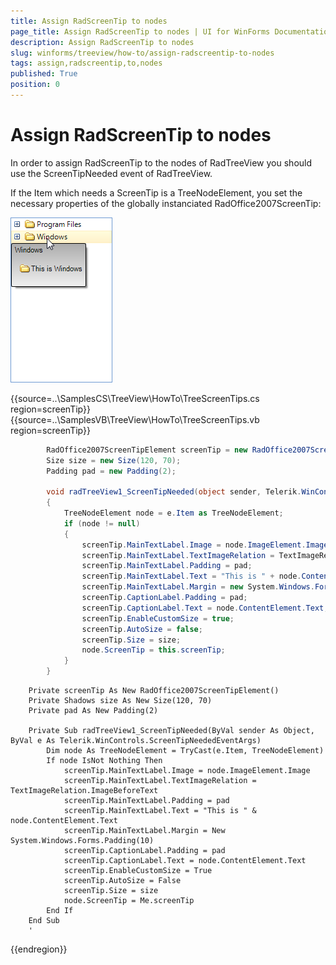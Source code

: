 ```yaml
---
title: Assign RadScreenTip to nodes
page_title: Assign RadScreenTip to nodes | UI for WinForms Documentation
description: Assign RadScreenTip to nodes
slug: winforms/treeview/how-to/assign-radscreentip-to-nodes
tags: assign,radscreentip,to,nodes
published: True
position: 0
---
```


# Assign RadScreenTip to nodes


In order to assign RadScreenTip to the nodes of RadTreeView you should use the ScreenTipNeeded event of RadTreeView.

If the Item which needs a ScreenTip is a TreeNodeElement, you set the necessary properties of the globally instanciated RadOffice2007ScreenTip:

![treeview-how-to-assign-radscreentip-to-nodes 001](images/treeview-how-to-assign-radscreentip-to-nodes001.png)

{{source=..\SamplesCS\TreeView\HowTo\TreeScreenTips.cs region=screenTip}} 
{{source=..\SamplesVB\TreeView\HowTo\TreeScreenTips.vb region=screenTip}} 

````C#
        RadOffice2007ScreenTipElement screenTip = new RadOffice2007ScreenTipElement();
        Size size = new Size(120, 70);
        Padding pad = new Padding(2);

        void radTreeView1_ScreenTipNeeded(object sender, Telerik.WinControls.ScreenTipNeededEventArgs e)
        {
            TreeNodeElement node = e.Item as TreeNodeElement;
            if (node != null)
            {
                screenTip.MainTextLabel.Image = node.ImageElement.Image;
                screenTip.MainTextLabel.TextImageRelation = TextImageRelation.ImageBeforeText;
                screenTip.MainTextLabel.Padding = pad;
                screenTip.MainTextLabel.Text = "This is " + node.ContentElement.Text;
                screenTip.MainTextLabel.Margin = new System.Windows.Forms.Padding(10);
                screenTip.CaptionLabel.Padding = pad;
                screenTip.CaptionLabel.Text = node.ContentElement.Text;
                screenTip.EnableCustomSize = true;
                screenTip.AutoSize = false;
                screenTip.Size = size;
                node.ScreenTip = this.screenTip;
            }
        }
````
````VB.NET
    Private screenTip As New RadOffice2007ScreenTipElement()
    Private Shadows size As New Size(120, 70)
    Private pad As New Padding(2)

    Private Sub radTreeView1_ScreenTipNeeded(ByVal sender As Object, ByVal e As Telerik.WinControls.ScreenTipNeededEventArgs)
        Dim node As TreeNodeElement = TryCast(e.Item, TreeNodeElement)
        If node IsNot Nothing Then
            screenTip.MainTextLabel.Image = node.ImageElement.Image
            screenTip.MainTextLabel.TextImageRelation = TextImageRelation.ImageBeforeText
            screenTip.MainTextLabel.Padding = pad
            screenTip.MainTextLabel.Text = "This is " & node.ContentElement.Text
            screenTip.MainTextLabel.Margin = New System.Windows.Forms.Padding(10)
            screenTip.CaptionLabel.Padding = pad
            screenTip.CaptionLabel.Text = node.ContentElement.Text
            screenTip.EnableCustomSize = True
            screenTip.AutoSize = False
            screenTip.Size = size
            node.ScreenTip = Me.screenTip
        End If
    End Sub
    '
````

{{endregion}} 

